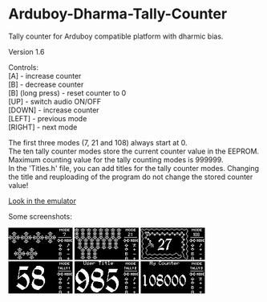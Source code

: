 # Arduboy-Dharma-Tally-Counter
Tally counter for Arduboy compatible platform with dharmic bias.

Version 1.6

Controls:<br>
[A] - increase counter<br>
[B] - decrease counter<br>
[B] (long press) - reset counter to 0<br>
[UP] - switch audio ON/OFF<br>
[DOWN] - increase counter<br>
[LEFT] - previous mode<br>
[RIGHT] - next mode

The first three modes (7, 21 and 108) always start at 0.<br>
The ten tally counter modes store the current counter value in the EEPROM. Maximum counting value for the tally counting modes is 999999.<br>
In the 'Titles.h' file, you can add titles for the tally counter modes. Changing the title and reuploading of the program do not change the stored counter value!

<a href="https://felipemanga.github.io/ProjectABE/?url=https://github.com/Thabke/Arduboy-Dharma-Tally-Counter/raw/main/DharmaCounter/DharmaCounter.hex">Look in the emulator</a>

Some screenshots:

<img src="https://github.com/Thabke/Arduboy-Dharma-Tally-Counter/raw/main/Screenshots/mode7.png" alt="Mode 7 counts" width="128" height="64">
<img src="https://github.com/Thabke/Arduboy-Dharma-Tally-Counter/raw/main/Screenshots/mode21.png" alt="Mode 21 counts" width="128" height="64">
<img src="https://github.com/Thabke/Arduboy-Dharma-Tally-Counter/raw/main/Screenshots/mode108.png" alt="Mode mala 108 counts (beads)" width="128" height="64">
<img src="https://github.com/Thabke/Arduboy-Dharma-Tally-Counter/raw/main/Screenshots/tally1.png" alt="Tally counter" width="128" height="64">
<img src="https://github.com/Thabke/Arduboy-Dharma-Tally-Counter/raw/main/Screenshots/tally2.png" alt="Tally counter with user custom title" width="128" height="64">
<img src="https://github.com/Thabke/Arduboy-Dharma-Tally-Counter/raw/main/Screenshots/tally3.png" alt="Tally counter with user custom title" width="128" height="64">
